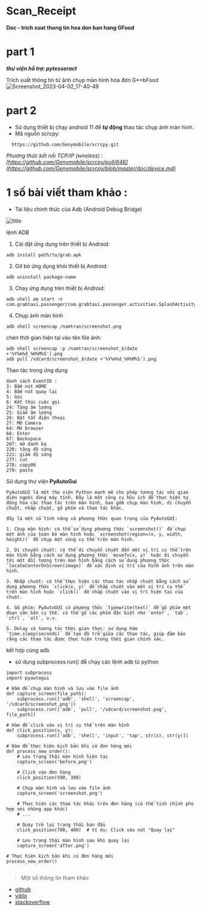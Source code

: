 # Scan_Receipt
**Doc - trich xuat thong tin hoa don ban hang GFood** 
# part 1
***thư viện hỗ trợ: pytesseract***

Trích xuất thông tin từ ảnh chụp màn hình hóa đơn G**bFood
![Screenshot_2023-04-02_17-40-49](https://github.com/DcViet/Scan_grabReceipt/assets/111166640/b694820b-8cd8-4f53-92ee-aa3f30a5f284)

# part 2
- Sử dụng thiết bị chạy android 11 để **tự động** thao tác chụp ảnh màn hình.
- Mã nguồn scrcpy:
```
  https://github.com/Genymobile/scrcpy.git
```
  *Phương thức kết nối TCP/IP (wireless) : [https://github.com/Genymobile/scrcpy/pull/646](https://github.com/Genymobile/scrcpy/blob/master/doc/device.md)*
  
# 1 số bài viết tham khảo :
- Tài liệu chính thức của Adb (Android Debug Bridge)

![title](https://raw.githubusercontent.com/mzlogin/awesome-adb/master/assets/title.png)

lệnh ADB 

1. Cài đặt ứng dụng trên thiết bị Android:
```
adb install path/to/grab.apk
```

2. Gỡ bỏ ứng dụng khỏi thiết bị Android:
```
adb uninstall package-name
```

3. Chạy ứng dụng trên thiết bị Android:
```
adb shell am start -n com.grabtaxi.passenger/com.grabtaxi.passenger.activities.SplashActivity
```
4. Chụp ảnh màn hình 
```
adb shell screencap /namtran/screenshot.png
```
chèn thời gian hiện tại vào tên file ảnh:
```
adb shell screencap -p /namtran/screenshot_$(date +'%Y%m%d_%H%M%S').png
adb pull /sdcard/screenshot_$(date +'%Y%m%d_%H%M%S').png
```

Thao tác trong ứng dụng 

```
danh sách EventID :
3: Bấm nút HOME
4: Bấm nút quay lại
5: Gọi
6: Kết thúc cuộc gọi
24: Tăng âm lượng
25: Giảm âm lượng
26: Bật tắt điện thoại
27: Mở Camera
64: Mở browser
66: Enter
67: Backspace
207: mở danh bạ
220: tăng độ sáng
221: giảm độ sáng
277: cut
278: copy00
279: paste
```

Sử dụng thư viện **PyAutoGui**
```
PyAutoGUI là một thư viện Python mạnh mẽ cho phép tương tác với giao diện người dùng máy tính. Đây là một công cụ hữu ích để thực hiện tự động hóa các thao tác trên màn hình, bao gồm chụp màn hình, di chuyển chuột, nhấp chuột, gõ phím và thao tác khác.

đây là một số tính năng và phương thức quan trọng của PyAutoGUI:

1. Chụp màn hình: có thể sử dụng phương thức `screenshot()` để chụp một ảnh của toàn bộ màn hình hoặc `screenshot(region=(x, y, width, height))` để chụp một vùng cụ thể trên màn hình.

2. Di chuyển chuột: có thể di chuyển chuột đến một vị trí cụ thể trên màn hình bằng cách sử dụng phương thức `moveTo(x, y)` hoặc di chuyển tới một đối tượng trên màn hình bằng cách sử dụng phương thức `locateCenterOnScreen(image)` để xác định vị trí của hình ảnh trên màn hình.

3. Nhấp chuột: có thể thực hiện các thao tác nhấp chuột bằng cách sử dụng phương thức `click(x, y)` để nhấp chuột vào một vị trí cụ thể trên màn hình hoặc `click()` để nhấp chuột vào vị trí hiện tại của chuột.

4. Gõ phím: PyAutoGUI có phương thức `typewrite(text)` để gõ phím một đoạn văn bản cụ thể. có thể gõ các phím đặc biệt như `enter`, `tab`, `ctrl`, `alt`, v.v.

5. Delay và tương tác thời gian thực: sử dụng hàm `time.sleep(seconds)` để tạo độ trễ giữa các thao tác, giúp đảm bảo rằng các thao tác được thực hiện trong thời gian chính xác.

```
kết hợp cùng adb
 - sử dụng subprocess.run() để chạy các lệnh adb từ python 
```
import subprocess
import pyautogui

# Hàm để chụp màn hình và lưu vào file ảnh
def capture_screen(file_path):
    subprocess.run(['adb', 'shell', 'screencap', '/sdcard/screenshot.png'])
    subprocess.run(['adb', 'pull', '/sdcard/screenshot.png', file_path])

# Hàm để click vào vị trí cụ thể trên màn hình
def click_position(x, y):
    subprocess.run(['adb', 'shell', 'input', 'tap', str(x), str(y)])

# Hàm để thực hiện kịch bản khi có đơn hàng mới
def process_new_order():
    # Lưu trạng thái màn hình hiện tại
    capture_screen('before.png')

    # Click vào đơn hàng
    click_position(500, 300)

    # Chụp màn hình và lưu vào file ảnh
    capture_screen('screenshot.png')

    # Thực hiện các thao tác khác trên đơn hàng (có thể tinh chỉnh phù hợp với những app khác)
    # ...

    # Quay trở lại trạng thái ban đầu
    click_position(700, 400)  # Ví dụ: Click vào nút "Quay lại"

    # Lưu trạng thái màn hình sau khi quay lại
    capture_screen('after.png')

# Thực hiện kịch bản khi có đơn hàng mới
process_new_order()


```
> Một số thông tin tham khảo 
- [github](https://github.com/mzlogin/awesome-adb/blob/master/README.en.md)
- [viblo](https://viblo.asia/p/su-dung-adb-de-tao-mot-so-automation-tool-thu-vi-tren-dien-thoai-android-4dbZNGXglYM)
- [stackoverflow](https://stackoverflow.com/questions/26586685/is-there-a-way-to-get-current-activitys-layout-and-views-via-adb)
